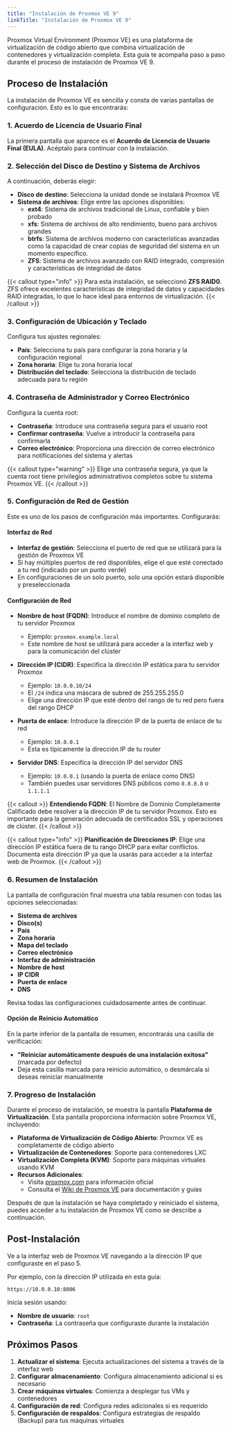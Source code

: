 ```yaml
---
title: "Instalación de Proxmox VE 9"
linkTitle: "Instalación de Proxmox VE 9"
---
```


Proxmox Virtual Environment (Proxmox VE) es una plataforma de virtualización de código abierto que combina virtualización de contenedores y virtualización completa. Esta guía te acompaña paso a paso durante el proceso de instalación de Proxmox VE 9.

## Proceso de Instalación

La instalación de Proxmox VE es sencilla y consta de varias pantallas de configuración. Esto es lo que encontrarás:

### 1. Acuerdo de Licencia de Usuario Final

La primera pantalla que aparece es el **Acuerdo de Licencia de Usuario Final (EULA)**. Acéptalo para continuar con la instalación.

### 2. Selección del Disco de Destino y Sistema de Archivos

A continuación, deberás elegir:
- **Disco de destino**: Selecciona la unidad donde se instalará Proxmox VE
- **Sistema de archivos**: Elige entre las opciones disponibles:
  - **ext4**: Sistema de archivos tradicional de Linux, confiable y bien probado
  - **xfs**: Sistema de archivos de alto rendimiento, bueno para archivos grandes
  - **btrfs**: Sistema de archivos moderno con características avanzadas como la capacidad de crear copias de seguridad del sistema en un momento específico.
  - **ZFS**: Sistema de archivos avanzado con RAID integrado, compresión y características de integridad de datos

{{< callout type="info" >}}
Para esta instalación, se seleccionó **ZFS RAID0**. ZFS ofrece excelentes características de integridad de datos y capacidades RAID integradas, lo que lo hace ideal para entornos de virtualización.
{{< /callout >}}

### 3. Configuración de Ubicación y Teclado

Configura tus ajustes regionales:
- **País**: Selecciona tu país para configurar la zona horaria y la configuración regional
- **Zona horaria**: Elige tu zona horaria local
- **Distribución del teclado**: Selecciona la distribución de teclado adecuada para tu región

### 4. Contraseña de Administrador y Correo Electrónico

Configura la cuenta root:
- **Contraseña**: Introduce una contraseña segura para el usuario root
- **Confirmar contraseña**: Vuelve a introducir la contraseña para confirmarla
- **Correo electrónico**: Proporciona una dirección de correo electrónico para notificaciones del sistema y alertas

{{< callout type="warning" >}}
Elige una contraseña segura, ya que la cuenta root tiene privilegios administrativos completos sobre tu sistema Proxmox VE.
{{< /callout >}}

### 5. Configuración de Red de Gestión

Este es uno de los pasos de configuración más importantes. Configurarás:

#### Interfaz de Red
- **Interfaz de gestión**: Selecciona el puerto de red que se utilizará para la gestión de Proxmox VE
- Si hay múltiples puertos de red disponibles, elige el que esté conectado a tu red (indicado por un punto verde)
- En configuraciones de un solo puerto, solo una opción estará disponible y preseleccionada

#### Configuración de Red
- **Nombre de host (FQDN)**: Introduce el nombre de dominio completo de tu servidor Proxmox
  - Ejemplo: `proxmox.example.local`
  - Este nombre de host se utilizará para acceder a la interfaz web y para la comunicación del clúster

- **Dirección IP (CIDR)**: Especifica la dirección IP estática para tu servidor Proxmox
  - Ejemplo: `10.0.0.10/24`
  - El `/24` indica una máscara de subred de 255.255.255.0
  - Elige una dirección IP que esté dentro del rango de tu red pero fuera del rango DHCP

- **Puerta de enlace**: Introduce la dirección IP de la puerta de enlace de tu red
  - Ejemplo: `10.0.0.1`
  - Esta es típicamente la dirección IP de tu router

- **Servidor DNS**: Especifica la dirección IP del servidor DNS
  - Ejemplo: `10.0.0.1` (usando la puerta de enlace como DNS)
  - También puedes usar servidores DNS públicos como `8.8.8.8` o `1.1.1.1`

{{< callout >}}
**Entendiendo FQDN**: El Nombre de Dominio Completamente Calificado debe resolver a la dirección IP de tu servidor Proxmox. Esto es importante para la generación adecuada de certificados SSL y operaciones de clúster.
{{< /callout >}}

{{< callout type="info" >}}
**Planificación de Direcciones IP**: Elige una dirección IP estática fuera de tu rango DHCP para evitar conflictos. Documenta esta dirección IP ya que la usarás para acceder a la interfaz web de Proxmox.
{{< /callout >}}

### 6. Resumen de Instalación

La pantalla de configuración final muestra una tabla resumen con todas las opciones seleccionadas:
- **Sistema de archivos**
- **Disco(s)**
- **País**
- **Zona horaria**
- **Mapa del teclado**
- **Correo electrónico**
- **Interfaz de administración**
- **Nombre de host**
- **IP CIDR**
- **Puerta de enlace**
- **DNS**

Revisa todas las configuraciones cuidadosamente antes de continuar.

#### Opción de Reinicio Automático
En la parte inferior de la pantalla de resumen, encontrarás una casilla de verificación:
- **"Reiniciar automáticamente después de una instalación exitosa"** (marcada por defecto)
- Deja esta casilla marcada para reinicio automático, o desmárcala si deseas reiniciar manualmente

### 7. Progreso de Instalación

Durante el proceso de instalación, se muestra la pantalla **Plataforma de Virtualización**. Esta pantalla proporciona información sobre Proxmox VE, incluyendo:

- **Plataforma de Virtualización de Código Abierto**: Proxmox VE es completamente de código abierto
- **Virtualización de Contenedores**: Soporte para contenedores LXC
- **Virtualización Completa (KVM)**: Soporte para máquinas virtuales usando KVM
- **Recursos Adicionales**: 
  - Visita [proxmox.com](https://www.proxmox.com) para información oficial
  - Consulta el [Wiki de Proxmox VE](https://pve.proxmox.com/wiki/) para documentación y guías

Después de que la instalación se haya completado y reiniciado el sistema, puedes acceder a tu instalación de Proxmox VE como se describe a continuación.

## Post-Instalación

Ve a la interfaz web de Proxmox VE navegando a la dirección IP que configuraste en el paso 5.

Por ejemplo, con la dirección IP utilizada en esta guía:
```
https://10.0.0.10:8006
```

Inicia sesión usando:
- **Nombre de usuario**: `root`
- **Contraseña**: La contraseña que configuraste durante la instalación

## Próximos Pasos

1. **Actualizar el sistema**: Ejecuta actualizaciones del sistema a través de la interfaz web
2. **Configurar almacenamiento**: Configura almacenamiento adicional si es necesario
3. **Crear máquinas virtuales**: Comienza a desplegar tus VMs y contenedores
4. **Configuración de red**: Configura redes adicionales si es requerido
5. **Configuración de respaldos**: Configura estrategias de respaldo (Backup) para tus máquinas virtuales
